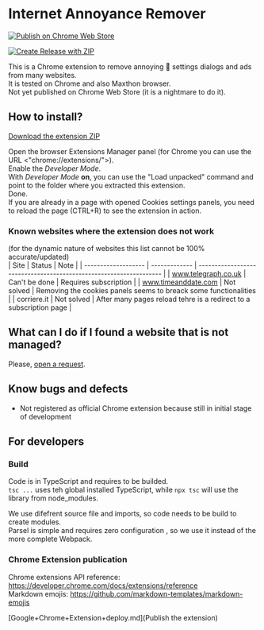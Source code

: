 # Internet Annoyance Remover

[![Publish on Chrome Web Store](https://github.com/alex-piccione/chrome-extension.no-cookies/actions/workflows/publish.yml/badge.svg)](https://github.com/alex-piccione/chrome-extension.no-cookies/actions/workflows/publish.yml)  

[![Create Release with ZIP](https://github.com/alex-piccione/chrome-extension.no-cookies/actions/workflows/release.yml/badge.svg)](https://github.com/alex-piccione/chrome-extension.no-cookies/actions/workflows/release.yml)  

This is a Chrome extension to remove annoying :cookie: settings dialogs and ads from many websites.  
It is tested on Chrome and also Maxthon browser.  
Not yet published on Chrome Web Store (it is a nightmare to do it).  

## How to install?

[Download the extension ZIP](https://github.com/alex-piccione/chrome-extension.no-cookies/releases/download/25.2.21.31-alpha/Annouance-Remover-25.2.21.31-alpha.zip)
  
Open the browser Extensions Manager panel (for Chrome you can use the URL <"chrome://extensions/">).  
Enable the _Developer Mode_.  
With _Developer Mode_ **on**, you can use the "Load unpacked" command and point to the folder where you extracted this extension.  
Done.  
If you are already in a page with opened Cookies settings panels, you need to reload the page (CTRL+R) to see the extension in action.
  
### Known websites where the extension does not work

(for the dynamic nature of websites this list cannot be 100% accurate/updated)  
| Site                | Status        | Note                                                               |
| ------------------- | ------------- | ------------------------------------------------------------------ |
| www.telegraph.co.uk | Can't be done | Requires subscription                                              |
| www.timeanddate.com | Not solved    | Removing the cookies panels seems to breack some functionalities   |
| corriere.it         | Not solved    | After many pages reload tehre is a redirect to a subscription page |

## What can I do if I found a website that is not managed?

Please, [open a request](https://github.com/alex-piccione/chrome-extension.no-cookies/issues/new?title=Suggest%20of%20website%20to%20manage&body=Hi,%20I%27d%20like%20that%20this%20extension%20manage%20this%20website:%20...%20Thank%20you.).

## Know bugs and defects

- Not registered as official Chrome extension because still in initial stage of development

## For developers

### Build

Code is in TypeScript and requires to be builded.  
``tsc ...`` uses teh global installed TypeScript, 
while ``npx tsc`` will use the library from node_modules.  
  
We use difefrent source file and imports, so code needs to be build to create modules.  
Parsel is simple and requires zero configuration , so we use it instead of the more complete  Webpack.  

### Chrome Extension publication

Chrome extensions API reference: https://developer.chrome.com/docs/extensions/reference  
Markdown emojis: https://github.com/markdown-templates/markdown-emojis  

[Google+Chrome+Extension+deploy.md](Publish the extension)
